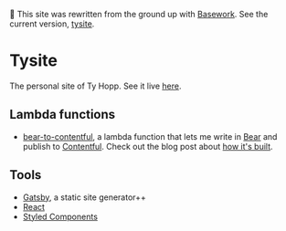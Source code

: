 🚨 This site was rewritten from the ground up with [Basework](https://github.com/tyhopp/basework). See the current version, [tysite](https://github.com/tyhopp/tysite).

# Tysite

The personal site of Ty Hopp. See it live [here](https://tyhopp.com).

## Lambda functions
- [bear-to-contentful](./functions/bear-to-contentful/README.md), a lambda function that lets me write in [Bear](https://bear.app) and publish to [Contentful](https://contentful.com). Check out the blog post about [how it's built](https://tyhopp.com/notes/aws-lambda-functions-in-netlify).

## Tools
  - [Gatsby](https://gatsbyjs.org), a static site generator++
  - [React](https://reactjs.org)
  - [Styled Components](https://styled-components.com)
